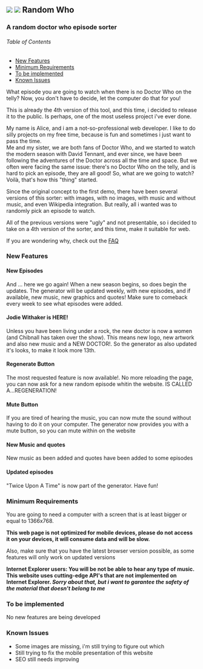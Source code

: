 ![](https://alicescfernandes.github.io/random-who/images/banner.jpg)
![](https://www.google-analytics.com/collect?v=1&t=event&tid=UA-100869248-2&cid=555&ec=github&ea=pageview&el=random-who&ev=1)
Random Who
----------

### A random doctor who episode sorter

###### Table of Contents  

*   [New Features](#n1)
*   [Minimum Requirements](#c1)
*   [To be implemented](#c2)
*   [Known Issues](#c3)

What episode you are going to watch when there is no Doctor Who on the telly? Now, you don't have to decide, let the computer do that for you!

This is already the 4th version of this tool, and this time, i decided to release it to the public. Is perhaps, one of the most useless project i've ever done.

My name is Alice, and i am a not-so-professional web developer. I like to do silly projects on my free time, because is fun and sometimes i just want to pass the time.  
Me and my sister, we are both fans of Doctor Who, and we started to watch the modern season with David Tennant, and ever since, we have been following the adventures of the Doctor across all the time and space. But we often were facing the same issue: there's no Doctor Who on the telly, and is hard to pick an episode, they are all good! So, what are we going to watch? Voilà, that's how this "thing" started.

Since the original concept to the first demo, there have been several versions of this sorter: with images, with no images, with music and without music, and even Wikipedia integration. But really, all i wanted was to randomly pick an episode to watch.

All of the previous versions were "ugly" and not presentable, so i decided to take on a 4th version of the sorter, and this time, make it suitable for web.

If you are wondering why, check out the [FAQ](FAQ.md)

### New Features

#### New Episodes
And ... here we go again! When a new season begins, so does begin the updates. The generator will be updated weekly, with new episodes, and if available, new music, new graphics and quotes! Make sure to comeback every week to see what episodes were added. 

#### Jodie Withaker is HERE!
Unless you have been living under a rock, the new doctor is now a women (and Chibnall has taken over the show).  This means new logo, new artwork and also new music and a NEW DOCTOR!. So the generator as also updated it's looks, to make it look more 13th.

#### Regenerate Button
The most requested feature is now available!. No more reloading the page, you can now ask for a new random episode whitin the website. IS CALLED A...REGENERATION!

#### Mute Button
If you are tired of hearing the music, you can now mute the sound without having to do it on your computer. The generator now provides you with a mute button, so you can mute within on the website

#### New Music and quotes
New music as been added and quotes have been added to some episodes

#### Updated episodes
"Twice Upon A Time" is now part of the generator. Have fun!

### Minimum Requirements
You are going to need a computer with a screen that is at least bigger or equal to 1366x768.

**This web page is not optimized for mobile devices, please do not access it on your devices, it will consume data and will be slow.**

Also, make sure that you have the latest browser version possible, as some features will only work on updated versions

**Internet Explorer users: You will be not be able to hear any type of music. This website uses cutting-edge API's that are not implemented on Internet Explorer. _Sorry about that, but i want to garantee the safety of the material that doesn't belong to me_**

### To be implemented
No new features are being developed

### Known Issues
- Some images are missing, i'm still trying to figure out which
- Still trying to fix the mobile presentation of this website
- SEO still needs improving
